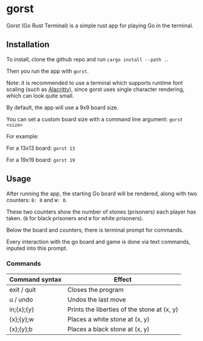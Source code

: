 # gorst
Gorst (Go Rust Terminal) is a simple rust app for playing Go in the terminal.

## Installation

To install, clone the github repo and run `cargo install --path .`.

Then you run the app with `gorst`.

Note: it is recommended to use a terminal which supports runtime font scaling (such as [Alacritty](https://github.com/alacritty/alacritty)), since gorst uses single character rendering, which can look quite small.

By default, the app will use a 9x9 board size.

You can set a custom board size with a command line argument: `gorst <size>`

For example:

For a 13x13 board: `gorst 13`

For a 19x19 board: `gorst 19`

## Usage

After running the app, the starting Go board will be rendered, along with two counters: `B: 0` and `W: 0`.

These two counters show the number of stones (prisoners) each player has taken. (`B` for black prisoners and `W` for white prisoners).

Below the board and counters, there is terminal prompt for commands.

Every interaction with the go board and game is done via text commands, inputed into this prompt.

### Commands

| Command syntax | Effect                                      |
|----------------|---------------------------------------------|
| exit / quit    | Closes the program                          |
| u / undo       | Undos the last move                         |
| in;{x};{y}     | Prints the liberties of the stone at (x, y) |
| {x};{y};w      | Places a white stone at (x, y)              |
| {x};{y};b      | Places a black stone at (x, y)              |
